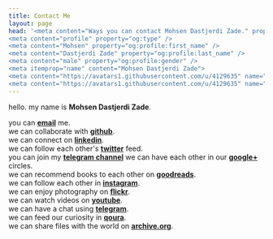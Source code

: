 ```yaml
---
title: Contact Me
layout: page
head: '<meta content="Ways you can contact Mohsen Dastjerdi Zade." property="og:description" />
<meta content="profile" property="og:type" />
<meta content="Mohsen" property="og:profile:first_name" />
<meta content="Dastjerdi Zade" property="og:profile:last_name" />
<meta content="male" property="og:profile:gender" />
<meta itemprop="name" content="Mohsen Dastjerdi Zade">
<meta content="https://avatars1.githubusercontent.com/u/4129635" name="image" />
<meta content="https://avatars1.githubusercontent.com/u/4129635" name="og:image" />'
---
```


hello. my name is **Mohsen Dastjerdi Zade**.

you can [**email**](mailto:me@mehsen.com) me.  
we can collaborate with [**github**](https://github.com/mohsend/).  
we can connect on [**linkedin**](https://ir.linkedin.com/in/mohsend/).  
we can follow each other's [**twitter**](https://twitter.com/dstjrd/) feed.  
you can join my [**telegram channel**](https://t.me/mehsen_com/)
we can have each other in our [**google+**](https://plus.google.com/+mohsendastjerdizade/) circles.  
we can recommend books to each other on [**goodreads**](https://www.goodreads.com/mohsend/).  
we can follow each other in [**instagram**](https://www.instagram.com/mehsend/).  
we can enjoy photography on [**flickr**](https://www.flickr.com/photos/mehsen/).  
we can watch videos on [**youtube**](https://www.youtube.com/channel/UC042DJhjdsKnTmKKOwdmGjg).  
we can have a chat using [**telegram**](https://t.me/mehsend/).  
we can feed our curiosity in [**qoura**](https://www.quora.com/profile/Mohsen-Dastjerdi-Zade).  
we can share files with the world on [**archive.org**](https://archive.org/details/@mehsen).  
